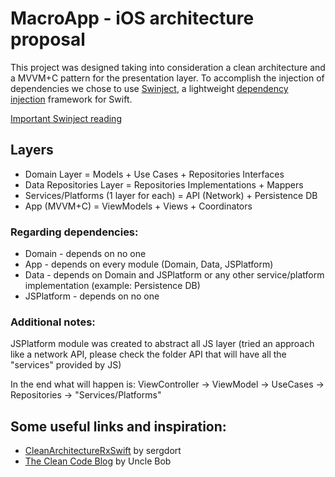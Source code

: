 # MacroApp - iOS architecture proposal
This project was designed taking into consideration a clean architecture and a MVVM+C pattern for the presentation layer. To accomplish the injection of dependencies we chose to use [Swinject](https://github.com/Swinject/Swinject), a lightweight [dependency injection](https://en.wikipedia.org/wiki/Dependency_injection) framework for Swift.

[Important Swinject reading](https://github.com/Swinject/Swinject/blob/master/Documentation/DIContainer.md#registration-with-arguments-to-di-container)

## Layers
- Domain Layer = Models + Use Cases + Repositories Interfaces
- Data Repositories Layer = Repositories Implementations + Mappers
- Services/Platforms (1 layer for each) = API (Network) + Persistence DB
- App (MVVM+C) = ViewModels + Views + Coordinators

### Regarding dependencies:
- Domain - depends on no one
- App - depends on every module (Domain, Data, JSPlatform)
- Data - depends on Domain and JSPlatform or any other service/platform implementation (example: Persistence DB)
- JSPlatform - depends on no one

### Additional notes:
JSPlatform module was created to abstract all JS layer (tried an approach like a network API, please check the folder API that will have all the "services" provided by JS)

In the end what will happen is:
ViewController -> ViewModel -> UseCases -> Repositories -> "Services/Platforms"

## Some useful links and inspiration:
- [CleanArchitectureRxSwift](https://github.com/sergdort/CleanArchitectureRxSwift) by sergdort
- [The Clean Code Blog](https://blog.cleancoder.com/uncle-bob/2012/08/13/the-clean-architecture.html) by Uncle Bob
